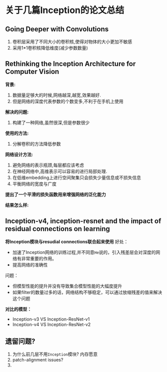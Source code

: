 # 关于几篇Inception的论文总结

## Going Deeper with Convolutions
1. 卷积层采用了不同大小的卷积核,使得对物体的大小更加不敏感
2. 采用1*1卷积核降低维度(减少参数数量)

## Rethinking the Inception Architecture for Computer Vision
**背景:**
1. 数据量足够大的时候,网络越深,越宽,效果越好.
2. 但是网络的深度代表参数的个数变多,不利于在手机上使用

**解决的问题:**
1. 构建了一种网络,虽然很深,但是参数很少

**使用的方法:**
1. 分解卷积的方法降低参数

**网络设计方法:**
1. 避免网络的表示瓶颈,每层都应该考虑
2. 在神经网络中,高维表示可以容易的进行局部处理.
3. 在低维embedding上进行空间聚集只会损失少量信息或不损失信息
4. 平衡网络的宽度与广度

**提出了一个平滑的损失函数用来增强网络的泛化能力**

**结果怎么样:**
## Inception-v4, inception-resnet and the impact of residual connections on learning
**将Inception模块与resudial connections联合起来使用**
好处：
* 加速了Inception网络的训练过程,并不同意`He`说的，引入残差层会对深度的网络有非常重要的作用。
* 提高网络的准确性 

问题：
* 但模型性能的提升并没有导致集合模型性能的大幅度提升
* 如果filter的数量过多的话，网络结构不够稳定，可以通过放缩残差的值来解决这个问题

**对比的模型：**
* Inception-v3 VS Inception-ResNet-v1
* Inception-v4 VS Inception-ResNet-v2


## 遗留问题?
1. 为什么前几层不用`Inception`模块?
内存愿意
2. patch-alignment issues?
3.
